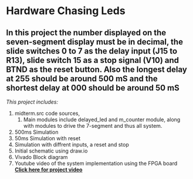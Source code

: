 # Hardware Chasing Leds 
## In this project the number displayed on the seven-segment display must be in decimal, the slide switches 0 to 7 as the delay input (J15 to R13), slide switch 15 as a stop signal (V10) and BTND as the reset button. Also the longest delay at 255 should be around 500 mS and the shortest delay at 000 should be around 50 mS
*This project includes:* 
1. midterm.src code sources,  
   1. Main modules include delayed_led and m_counter module, along with modules to drive the 7-segment and thus all system. 
2. 500ms Simulation
3. 50ms Simulation with reset
4. Simulation with diffrent inputs, a reset and stop 
5. Initial schematic using draw.io
6. Vivado Block diagram 
7. Youtube video of the system implementation using the FPGA board  
 **[Click here for project video ](https://www.youtube.com/watch?v=UPPcgmm-0sg)**





